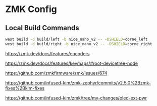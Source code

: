 # ZMK Config

## Local Build Commands

```bash
west build -d build/left -b nice_nano_v2 -- -DSHIELD=corne_left
west build -d build/right -b nice_nano_v2 -- -DSHIELD=corne_right
```

https://zmk.dev/docs/features/encoders

https://zmk.dev/docs/features/keymaps/#root-devicetree-node

https://github.com/zmkfirmware/zmk/issues/674

https://github.com/infused-kim/zmk-zephyr/commits/v2.5.0%2Bzmk-fixes%2Bkim-fixes

https://github.com/infused-kim/zmk/tree/my-changes/oled-ext-pwr
